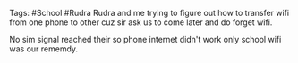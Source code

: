 Tags: #School #Rudra
Rudra and me trying to figure out how to transfer wifi from one phone to other cuz sir ask us to come later and do forget wifi.

No sim signal reached their so phone internet didn't work only school wifi was our rememdy.